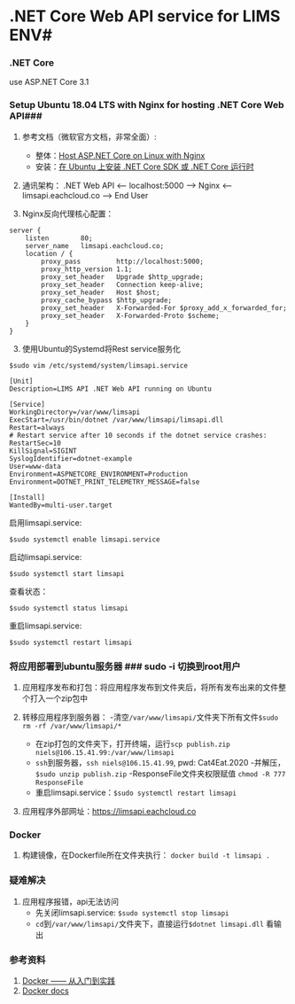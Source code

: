 # .NET Core Web API service for LIMS ENV#


### .NET Core ###
use ASP.NET Core 3.1

### Setup Ubuntu 18.04 LTS with Nginx for hosting .NET Core Web API###
1. 参考文档（微软官方文档，非常全面）:
    - 整体：[Host ASP.NET Core on Linux with Nginx][1]
    - 安装：[在 Ubuntu 上安装 .NET Core SDK 或 .NET Core 运行时][2]

2. 通讯架构：
.NET Web API <-- localhost:5000 --> Nginx <-- limsapi.eachcloud.co --> End User


3. Nginx反向代理核心配置：
```
server {
    listen        80;
    server_name   limsapi.eachcloud.co;
    location / {
        proxy_pass         http://localhost:5000;
        proxy_http_version 1.1;
        proxy_set_header   Upgrade $http_upgrade;
        proxy_set_header   Connection keep-alive;
        proxy_set_header   Host $host;
        proxy_cache_bypass $http_upgrade;
        proxy_set_header   X-Forwarded-For $proxy_add_x_forwarded_for;
        proxy_set_header   X-Forwarded-Proto $scheme;
    }
}
```

3. 使用Ubuntu的Systemd将Rest service服务化
```shell
$sudo vim /etc/systemd/system/limsapi.service
```

```shell
[Unit]
Description=LIMS API .NET Web API running on Ubuntu

[Service]
WorkingDirectory=/var/www/limsapi
ExecStart=/usr/bin/dotnet /var/www/limsapi/limsapi.dll
Restart=always
# Restart service after 10 seconds if the dotnet service crashes:
RestartSec=10
KillSignal=SIGINT
SyslogIdentifier=dotnet-example
User=www-data
Environment=ASPNETCORE_ENVIRONMENT=Production
Environment=DOTNET_PRINT_TELEMETRY_MESSAGE=false

[Install]
WantedBy=multi-user.target
```

启用limsapi.service:
```
$sudo systemctl enable limsapi.service
```

启动limsapi.service:
```
$sudo systemctl start limsapi
```

查看状态：
```
$sudo systemctl status limsapi
```

重启limsapi.service:
```
$sudo systemctl restart limsapi
```

### 将应用部署到ubuntu服务器 ### sudo -i 切换到root用户
1. 应用程序发布和打包：将应用程序发布到文件夹后，将所有发布出来的文件整个打入一个zip包中
2. 转移应用程序到服务器：
    -清空`/var/www/limsapi/`文件夹下所有文件`$sudo rm -rf /var/www/limsapi/*`
    - 在zip打包的文件夹下，打开终端，运行`scp publish.zip niels@106.15.41.99:/var/www/limsapi`
    - `ssh`到服务器，`ssh niels@106.15.41.99`, pwd: Cat4Eat.2020
    -并解压，`$sudo unzip publish.zip`
    -ResponseFile文件夹权限赋值 `chmod -R 777 ResponseFile`
    - 重启limsapi.service：`$sudo systemctl restart limsapi`

3. 应用程序外部网址：https://limsapi.eachcloud.co

### Docker ###
1. 构建镜像，在Dockerfile所在文件夹执行： `docker build -t limsapi .`

### 疑难解决 ###
1. 应用程序报错，api无法访问
    - 先关闭limsapi.service: `$sudo systemctl stop limsapi`
    - `cd`到`/var/www/limsapi/`文件夹下，直接运行`$dotnet limsapi.dll` 看输出

### 参考资料 ###
1. [Docker —— 从入门到实践][1]
2. [Docker docs][2]

 [1]: https://yeasy.gitbook.io/docker_practice/
 [2]: https://docs.docker.com/













[1]: https://docs.microsoft.com/en-us/aspnet/core/host-and-deploy/linux-nginx?view=aspnetcore-3.1
[2]: https://docs.microsoft.com/zh-cn/dotnet/core/install/linux-ubuntu#1804-